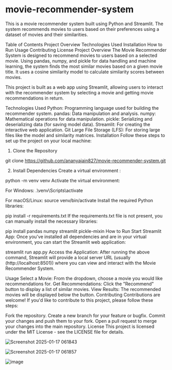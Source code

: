 # movie-recommender-system
This is a movie recommender system built using Python and Streamlit. The system recommends movies to users based on their preferences using a dataset of movies and their similarities.

Table of Contents
Project Overview
Technologies Used
Installation
How to Run
Usage
Contributing
License
Project Overview
The Movie Recommender System is designed to recommend movies to users based on a selected movie. Using pandas, numpy, and pickle for data handling and machine learning, the system finds the most similar movies based on a given movie title. It uses a cosine similarity model to calculate similarity scores between movies.

This project is built as a web app using Streamlit, allowing users to interact with the recommender system by selecting a movie and getting movie recommendations in return.

Technologies Used
Python: Programming language used for building the recommender system.
pandas: Data manipulation and analysis.
numpy: Mathematical operations for data manipulation.
pickle: Serializing and deserializing data (for saving model data).
Streamlit: For creating the interactive web application.
Git Large File Storage (LFS): For storing large files like the model and similarity matrices.
Installation
Follow these steps to set up the project on your local machine:

1. Clone the Repository

git clone https://github.com/ananyajain827/movie-recommender-system.git

2. Install Dependencies
Create a virtual environment :


python -m venv venv
Activate the virtual environment:

For Windows:
.\venv\Scripts\activate

For macOS/Linux:
source venv/bin/activate
Install the required Python libraries:


pip install -r requirements.txt
If the requirements.txt file is not present, you can manually install the necessary libraries:


pip install pandas numpy streamlit pickle-mixin
How to Run
Start Streamlit App:
Once you've installed all dependencies and are in your virtual environment, you can start the Streamlit web application:


streamlit run app.py
Access the Application:
After running the above command, Streamlit will provide a local server URL (usually (http://localhost:8501)) where you can view and interact with the Movie Recommender System.

Usage
Select a Movie: From the dropdown, choose a movie you would like recommendations for.
Get Recommendations: Click the "Recommend" button to display a list of similar movies.
View Results: The recommended movies will be displayed below the button.
Contributing
Contributions are welcome! If you'd like to contribute to this project, please follow these steps:

Fork the repository.
Create a new branch for your feature or bugfix.
Commit your changes and push them to your fork.
Open a pull request to merge your changes into the main repository.
License
This project is licensed under the MIT License - see the LICENSE file for details.








![Screenshot 2025-01-17 061843](https://github.com/user-attachments/assets/08eb5660-1b9d-4f64-8670-fffa990a9d8c)

![Screenshot 2025-01-17 061857](https://github.com/user-attachments/assets/388b3f32-9952-432a-bd59-6662ed3d1a9e)

![image](https://github.com/user-attachments/assets/7f228197-82da-4c77-b07b-51a3a5d72283)

